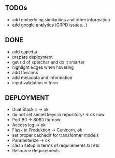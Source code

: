 TODOs
------
* add embedding similarities and other information
* add google analytics (GRPD issues...)


DONE
------
* add captcha
* prepare deployment
* get rid of xperchar and do it smarter
* highlight edges when hovering
* add favicons
* add metadata and information
* input validation in form




DEPLOYMENT
------
* Dual Stack :: -> ok
* do not set secret keys in repository! -> ok now
* Port 80  -> 8080 for now
* Access log -> ok
* Flask in Produktion -> Gunicorn, ok
* set proper cachedir for transformer models
* Parameterize  -> ok
* clean setup in terms of requirements.txt etc.
* Resource Requirements
